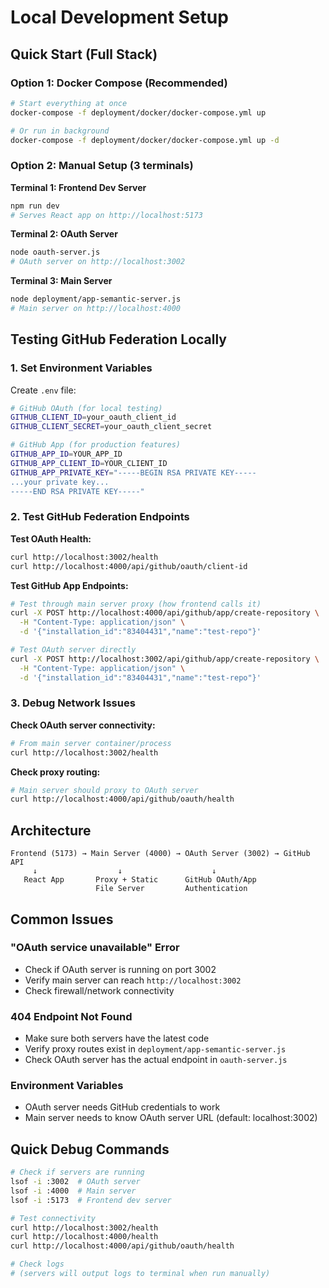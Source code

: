 # Local Development Setup

## Quick Start (Full Stack)

### Option 1: Docker Compose (Recommended)
```bash
# Start everything at once
docker-compose -f deployment/docker/docker-compose.yml up

# Or run in background
docker-compose -f deployment/docker/docker-compose.yml up -d
```

### Option 2: Manual Setup (3 terminals)

**Terminal 1: Frontend Dev Server**
```bash
npm run dev
# Serves React app on http://localhost:5173
```

**Terminal 2: OAuth Server**
```bash
node oauth-server.js
# OAuth server on http://localhost:3002
```

**Terminal 3: Main Server**
```bash
node deployment/app-semantic-server.js
# Main server on http://localhost:4000
```

## Testing GitHub Federation Locally

### 1. Set Environment Variables
Create `.env` file:
```bash
# GitHub OAuth (for local testing)
GITHUB_CLIENT_ID=your_oauth_client_id
GITHUB_CLIENT_SECRET=your_oauth_client_secret

# GitHub App (for production features)
GITHUB_APP_ID=YOUR_APP_ID
GITHUB_APP_CLIENT_ID=YOUR_CLIENT_ID
GITHUB_APP_PRIVATE_KEY="-----BEGIN RSA PRIVATE KEY-----
...your private key...
-----END RSA PRIVATE KEY-----"
```

### 2. Test GitHub Federation Endpoints

**Test OAuth Health:**
```bash
curl http://localhost:3002/health
curl http://localhost:4000/api/github/oauth/client-id
```

**Test GitHub App Endpoints:**
```bash
# Test through main server proxy (how frontend calls it)
curl -X POST http://localhost:4000/api/github/app/create-repository \
  -H "Content-Type: application/json" \
  -d '{"installation_id":"83404431","name":"test-repo"}'

# Test OAuth server directly
curl -X POST http://localhost:3002/api/github/app/create-repository \
  -H "Content-Type: application/json" \
  -d '{"installation_id":"83404431","name":"test-repo"}'
```

### 3. Debug Network Issues

**Check OAuth server connectivity:**
```bash
# From main server container/process
curl http://localhost:3002/health
```

**Check proxy routing:**
```bash
# Main server should proxy to OAuth server
curl http://localhost:4000/api/github/oauth/health
```

## Architecture

```
Frontend (5173) → Main Server (4000) → OAuth Server (3002) → GitHub API
     ↓                  ↓                    ↓
   React App       Proxy + Static      GitHub OAuth/App
                   File Server         Authentication
```

## Common Issues

### "OAuth service unavailable" Error
- Check if OAuth server is running on port 3002
- Verify main server can reach `http://localhost:3002`
- Check firewall/network connectivity

### 404 Endpoint Not Found
- Make sure both servers have the latest code
- Verify proxy routes exist in `deployment/app-semantic-server.js`
- Check OAuth server has the actual endpoint in `oauth-server.js`

### Environment Variables
- OAuth server needs GitHub credentials to work
- Main server needs to know OAuth server URL (default: localhost:3002)

## Quick Debug Commands

```bash
# Check if servers are running
lsof -i :3002  # OAuth server
lsof -i :4000  # Main server  
lsof -i :5173  # Frontend dev server

# Test connectivity
curl http://localhost:3002/health
curl http://localhost:4000/health
curl http://localhost:4000/api/github/oauth/health

# Check logs
# (servers will output logs to terminal when run manually)
```
